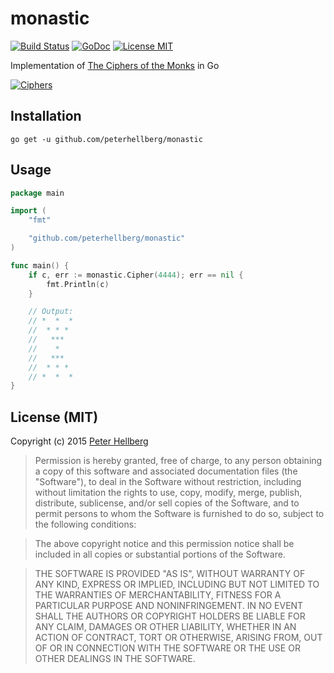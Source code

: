 # monastic

[![Build Status](https://travis-ci.org/peterhellberg/monastic.svg?branch=master)](https://travis-ci.org/peterhellberg/monastic)
[![GoDoc](https://img.shields.io/badge/godoc-reference-blue.svg?style=flat)](https://godoc.org/github.com/peterhellberg/monastic)
[![License MIT](https://img.shields.io/badge/license-MIT-lightgrey.svg?style=flat)](https://github.com/peterhellberg/monastic#license-mit)

Implementation of [The Ciphers of the Monks](https://en.wikipedia.org/wiki/The_Ciphers_of_the_Monks) in Go

[![Ciphers](http://www.davidaking.org/Photos/Ciphers_clip_image002.jpg)](http://www.davidaking.org/Ciphers.htm)

## Installation

    go get -u github.com/peterhellberg/monastic

## Usage

```go
package main

import (
	"fmt"

	"github.com/peterhellberg/monastic"
)

func main() {
	if c, err := monastic.Cipher(4444); err == nil {
		fmt.Println(c)
	}

	// Output:
	// *  *  *
	//  * * *
	//   ***
	//    *
	//   ***
	//  * * *
	// *  *  *
}
```

## License (MIT)

Copyright (c) 2015 [Peter Hellberg](http://c7.se/)

> Permission is hereby granted, free of charge, to any person obtaining
> a copy of this software and associated documentation files (the
> "Software"), to deal in the Software without restriction, including
> without limitation the rights to use, copy, modify, merge, publish,
> distribute, sublicense, and/or sell copies of the Software, and to
> permit persons to whom the Software is furnished to do so, subject to
> the following conditions:

> The above copyright notice and this permission notice shall be
> included in all copies or substantial portions of the Software.

> THE SOFTWARE IS PROVIDED "AS IS", WITHOUT WARRANTY OF ANY KIND,
> EXPRESS OR IMPLIED, INCLUDING BUT NOT LIMITED TO THE WARRANTIES OF
> MERCHANTABILITY, FITNESS FOR A PARTICULAR PURPOSE AND
> NONINFRINGEMENT. IN NO EVENT SHALL THE AUTHORS OR COPYRIGHT HOLDERS BE
> LIABLE FOR ANY CLAIM, DAMAGES OR OTHER LIABILITY, WHETHER IN AN ACTION
> OF CONTRACT, TORT OR OTHERWISE, ARISING FROM, OUT OF OR IN CONNECTION
> WITH THE SOFTWARE OR THE USE OR OTHER DEALINGS IN THE SOFTWARE.
